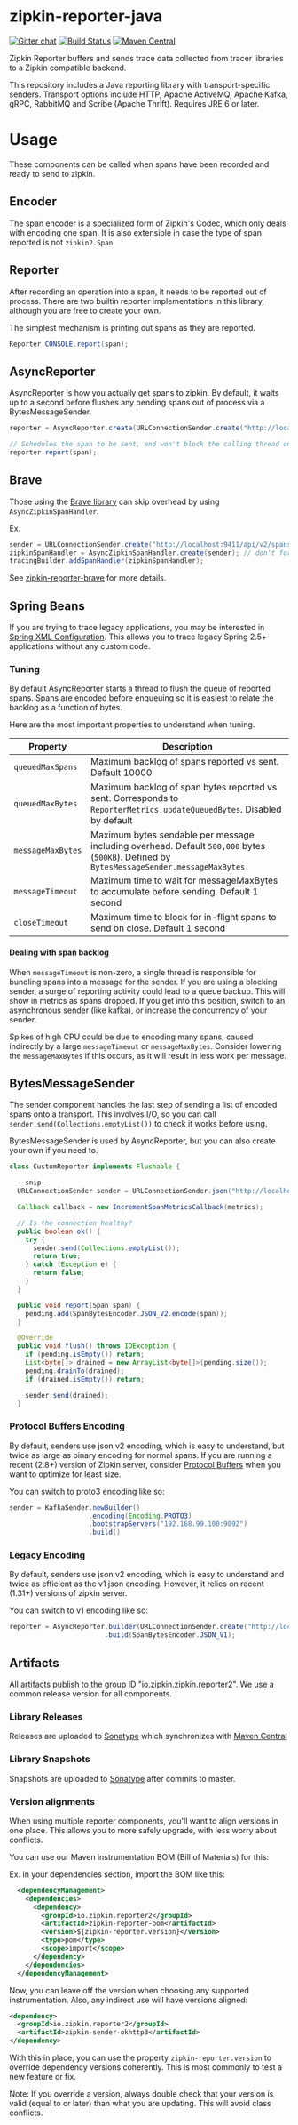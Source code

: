 # zipkin-reporter-java

[![Gitter chat](http://img.shields.io/badge/gitter-join%20chat%20%E2%86%92-brightgreen.svg)](https://gitter.im/openzipkin/zipkin)
[![Build Status](https://github.com/openzipkin/zipkin-reporter-java/workflows/test/badge.svg)](https://github.com/openzipkin/zipkin/actions?query=workflow%3Atest)
[![Maven Central](https://img.shields.io/maven-central/v/io.zipkin.reporter2/zipkin-reporter.svg)](https://search.maven.org/search?q=g:io.zipkin.reporter2%20AND%20a:zipkin-reporter)

Zipkin Reporter buffers and sends trace data collected from tracer libraries to a Zipkin compatible backend.

This repository includes a Java reporting library with transport-specific senders.
Transport options include HTTP, Apache ActiveMQ, Apache Kafka, gRPC, RabbitMQ
and Scribe (Apache Thrift). Requires JRE 6 or later.

# Usage
These components can be called when spans have been recorded and ready to send to zipkin.

## Encoder
The span encoder is a specialized form of Zipkin's Codec, which only deals with encoding one span.
It is also extensible in case the type of span reported is not `zipkin2.Span`

## Reporter
After recording an operation into a span, it needs to be reported out of process. There are two
builtin reporter implementations in this library, although you are free to create your own.

The simplest mechanism is printing out spans as they are reported.

```java
Reporter.CONSOLE.report(span);
```

## AsyncReporter
AsyncReporter is how you actually get spans to zipkin. By default, it waits up to a second
before flushes any pending spans out of process via a BytesMessageSender.

```java
reporter = AsyncReporter.create(URLConnectionSender.create("http://localhost:9411/api/v2/spans"));

// Schedules the span to be sent, and won't block the calling thread on I/O
reporter.report(span);
```

## Brave
Those using the [Brave library](https://github.com/openzipkin/brave) can skip
overhead by using `AsyncZipkinSpanHandler`.

Ex.
```java
sender = URLConnectionSender.create("http://localhost:9411/api/v2/spans");
zipkinSpanHandler = AsyncZipkinSpanHandler.create(sender); // don't forget to close!
tracingBuilder.addSpanHandler(zipkinSpanHandler);
```

See [zipkin-reporter-brave](brave/README.md) for more details.

## Spring Beans
If you are trying to trace legacy applications, you may be interested in
[Spring XML Configuration](spring-beans/). This allows you to trace legacy
Spring 2.5+ applications without any custom code.

### Tuning

By default AsyncReporter starts a thread to flush the queue of reported
spans. Spans are encoded before enqueuing so it is easiest to relate the
backlog as a function of bytes.

Here are the most important properties to understand when tuning.

| Property          | Description                                                                                                                               |
|-------------------|-------------------------------------------------------------------------------------------------------------------------------------------|
| `queuedMaxSpans`  | Maximum backlog of spans reported vs sent. Default 10000                                                                                  |
| `queuedMaxBytes`  | Maximum backlog of span bytes reported vs sent. Corresponds to `ReporterMetrics.updateQueuedBytes`. Disabled by default                   |
| `messageMaxBytes` | Maximum bytes sendable per message including overhead. Default `500,000` bytes (`500KB`). Defined by `BytesMessageSender.messageMaxBytes` |
| `messageTimeout`  | Maximum time to wait for messageMaxBytes to accumulate before sending. Default 1 second                                                   |
| `closeTimeout`    | Maximum time to block for in-flight spans to send on close. Default 1 second                                                              |

#### Dealing with span backlog
When `messageTimeout` is non-zero, a single thread is responsible for
bundling spans into a message for the sender. If you are using a blocking
sender, a surge of reporting activity could lead to a queue backup. This
will show in metrics as spans dropped. If you get into this position,
switch to an asynchronous sender (like kafka), or increase the concurrency
of your sender.

Spikes of high CPU could be due to encoding many spans, caused indirectly
by a large `messageTimeout` or `messageMaxBytes`. Consider lowering the
`messageMaxBytes` if this occurs, as it will result in less work per
message.

## BytesMessageSender
The sender component handles the last step of sending a list of encoded spans onto a transport.
This involves I/O, so you can call `sender.send(Collections.emptyList())` to check it works before
using.

BytesMessageSender is used by AsyncReporter, but you can also create your own if you need to.
```java
class CustomReporter implements Flushable {

  --snip--
  URLConnectionSender sender = URLConnectionSender.json("http://localhost:9411/api/v2/spans");

  Callback callback = new IncrementSpanMetricsCallback(metrics);

  // Is the connection healthy?
  public boolean ok() {
    try {
      sender.send(Collections.emptyList());
      return true;
    } catch (Exception e) {
      return false;
    }
  }

  public void report(Span span) {
    pending.add(SpanBytesEncoder.JSON_V2.encode(span));
  }

  @Override
  public void flush() throws IOException {
    if (pending.isEmpty()) return;
    List<byte[]> drained = new ArrayList<byte[]>(pending.size());
    pending.drainTo(drained);
    if (drained.isEmpty()) return;

    sender.send(drained);
  }
```


### Protocol Buffers Encoding
By default, senders use json v2 encoding, which is easy to understand, but
twice as large as binary encoding for normal spans. If you are running a
recent (2.8+) version of Zipkin server, consider [Protocol Buffers](https://developers.google.com/protocol-buffers/docs/proto3)
when you want to optimize for least size.

You can switch to proto3 encoding like so:

```java
sender = KafkaSender.newBuilder()
                    .encoding(Encoding.PROTO3)
                    .bootstrapServers("192.168.99.100:9092")
                    .build()
```

### Legacy Encoding
By default, senders use json v2 encoding, which is easy to understand and
twice as efficient as the v1 json encoding. However, it relies on recent
(1.31+) versions of zipkin server.

You can switch to v1 encoding like so:

```java
reporter = AsyncReporter.builder(URLConnectionSender.create("http://localhost:9411/api/v1/spans"))
                        .build(SpanBytesEncoder.JSON_V1);
```


## Artifacts
All artifacts publish to the group ID "io.zipkin.zipkin.reporter2". We use a common
release version for all components.

### Library Releases
Releases are uploaded to [Sonatype](https://oss.sonatype.org/content/repositories/releases) which
synchronizes with [Maven Central](http://search.maven.org/#search%7Cga%7C1%7Cg%3A%22io.zipkin.zipkin.reporter2%22)

### Library Snapshots
Snapshots are uploaded to [Sonatype](https://oss.sonatype.org/content/repositories/snapshots) after
commits to master.

### Version alignments
When using multiple reporter components, you'll want to align versions
in one place. This allows you to more safely upgrade, with less worry
about conflicts.

You can use our Maven instrumentation BOM (Bill of Materials) for this:

Ex. in your dependencies section, import the BOM like this:
```xml
  <dependencyManagement>
    <dependencies>
      <dependency>
        <groupId>io.zipkin.reporter2</groupId>
        <artifactId>zipkin-reporter-bom</artifactId>
        <version>${zipkin-reporter.version}</version>
        <type>pom</type>
        <scope>import</scope>
      </dependency>
    </dependencies>
  </dependencyManagement>
```

Now, you can leave off the version when choosing any supported
instrumentation. Also, any indirect use will have versions aligned:
```xml
<dependency>
  <groupId>io.zipkin.reporter2</groupId>
  <artifactId>zipkin-sender-okhttp3</artifactId>
</dependency>
```

With this in place, you can use the property `zipkin-reporter.version` to override dependency
versions coherently. This is most commonly to test a new feature or fix.

Note: If you override a version, always double check that your version
is valid (equal to or later) than what you are updating. This will avoid
class conflicts.
